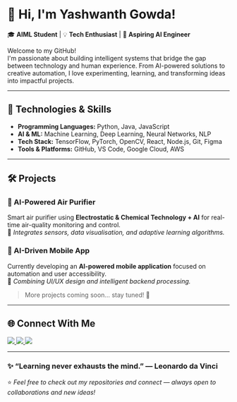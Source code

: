 # 👋 Hi, I'm Yashwanth Gowda!  

🎓 **AIML Student** | 💡 **Tech Enthusiast** | 🚀 **Aspiring AI Engineer**  

Welcome to my GitHub!  
I'm passionate about building intelligent systems that bridge the gap between technology and human experience. From AI-powered solutions to creative automation, I love experimenting, learning, and transforming ideas into impactful projects.

---

## 🧠 Technologies & Skills  

- **Programming Languages:** Python, Java, JavaScript  
- **AI & ML:** Machine Learning, Deep Learning, Neural Networks, NLP  
- **Tech Stack:** TensorFlow, PyTorch, OpenCV, React, Node.js, Git, Figma  
- **Tools & Platforms:** GitHub, VS Code, Google Cloud, AWS  

---

## 🛠️ Projects  

### 🔹 AI-Powered Air Purifier  
Smart air purifier using **Electrostatic & Chemical Technology + AI** for real-time air-quality monitoring and control.  
🧩 *Integrates sensors, data visualisation, and adaptive learning algorithms.*

### 🔹 AI-Driven Mobile App  
Currently developing an **AI-powered mobile application** focused on automation and user accessibility.  
💭 *Combining UI/UX design and intelligent backend processing.*

> More projects coming soon… stay tuned! 🚀  

---

## 🌐 Connect With Me  

<p align="left">
  <a href="https://www.linkedin.com/in/yashwanthg0wda/" target="_blank">
    <img src="https://img.shields.io/badge/LinkedIn-0A66C2?style=for-the-badge&logo=linkedin&logoColor=white"/>
  </a>
  <a href="https://github.com/yash1th-gowda" target="_blank">
    <img src="https://img.shields.io/badge/GitHub-171515?style=for-the-badge&logo=github&logoColor=white"/>
  </a>
  <a href="mailto:yash1thgowda2005@gmail.com">
    <img src="https://img.shields.io/badge/Email-D14836?style=for-the-badge&logo=gmail&logoColor=white"/>
  </a>
</p>

---

### ✨ “Learning never exhausts the mind.” — Leonardo da Vinci  

⭐️ *Feel free to check out my repositories and connect — always open to collaborations and new ideas!*  

